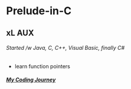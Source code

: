 # Prelude-in-C
## xL AUX<br />
###### Started /w Java, C, C++, Visual Basic, finally C#<br />
* learn function pointers<br />
##### [My Coding Journey](https://anotepad.com/note/read/gfsrgerg)
